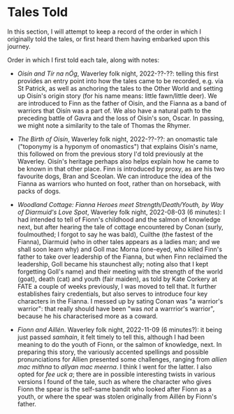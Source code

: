 # Tales Told

In this section, I will attempt to keep a record of the order in which I 
originally told the tales, or first heard them having embarked upon this journey.

Order in which I first told each tale, along with notes:

- *Oisín and Tír na nÓg*, Waverley folk night, 2022-??-??: telling this first provides an entry point into how the tales came to be recorded, e.g. via St Patrick, as well as anchoring the tales to the Other World and setting up Oisín's origin story (for his name means: little fawn/little deer). We are introduced to Finn as the father of Oisín, and the Fianna as a band of warriors that Oisín was a part of. We also have a natural path to the preceding battle of Gavra and the loss of Oisín's son, Oscar. In passing, we might note a similarity to the tale of Thomas the Rhymer.

- *The Birth of Oisín*, Waverley folk night, 2022-??-??: an onomastic tale ("toponymy is a hyponym of onomastics") that explains Oisín's name, this followed on from the previous story I'd told previously at the Waverley. Oisín's heritage perhaps also helps explain how he came to be known in that other place. Finn is introduced by proxy, as are his two favourite dogs, Bran and Sceolan. We can introduce the idea of the Fianna as warriors who hunted on foot, rather than on horseback, with packs of dogs.

- *Woodland Cottage: Fianna Heroes meet Strength/Death/Youth, by Way of Diarmuid's Love Spot*, Waverley folk night, 2022-08-03 (6 minutes): I had intended to tell of Fionn's childhood and the salmon of knowledge next, but after hearing the tale of cottage encountered by Conan (surly, foulmouthed; I forgot to say he was bald), Cuilthe (the fastest of the Fianna), Diarmuid (who in other tales appears as a ladies man; and we shall soon learn why) and Goll mac Morna (one-eyed, who killed Finn's father to take over leadership of the Fianna, but when Finn reclaimed the leadership, Goll became his staunchest ally; noting also that I kept forgetting Goll's name) and their meeting with the strength of the world (goat), death (cat) and youth (fair maiden), as told by Kate Corkery at FATE a couple of weeks previously, I was moved to tell that. It further establishes fairy credentials, but also serves to introduce four key characters in the Fianna. I messed up by sating Conan was "a warrior's warrior": that really should have been "was *not* a warrrior's warrior", because he his characterised more as a coward.

- *Fionn and Aillén*. Waverley folk night, 2022-11-09 (6 minutes?): it being just passed *samhain*, it felt timely to tell this, although I had been meaning to do the youth of Fionn, or the salmon of knowledge, next. In preparing this story, the variously accented spellings and possible pronunciations for Allien presented some challenges, ranging from *allien mac mithna* to *allyan mac meerna*. I think I went for the latter. I also opted for *fee uck a*; there are in possible interesting twists in various versions I found of the tale, such as where the character who gives Fionn the spear is the self-same bandit who looked after Fionn as a youth, or where the spear was stolen originally from Aillén by Fionn's father.


